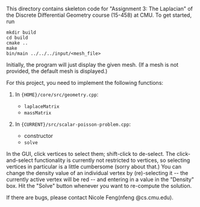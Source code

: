 This directory contains skeleton code for "Assignment 3: The Laplacian" of the Discrete Differential Geometry course (15-458) at CMU. To get started, run

```
mkdir build
cd build
cmake ..
make
bin/main ../../../input/<mesh_file>
```

Initially, the program will just display the given mesh. (If a mesh is not 
provided, the default mesh is displayed.) 

For this project, you need to implement the following functions:
1. In `{HOME}/core/src/geometry.cpp`:

	* `laplaceMatrix`
	* `massMatrix`

2. In `{CURRENT}/src/scalar-poisson-problem.cpp`:

	* constructor
	* `solve`

In the GUI, click vertices to select them; shift-click to de-select. 
The  click-and-select functionality is currently not restricted to vertices, so 
selecting vertices in particular is a little cumbersome (sorry about that.)
You can change the density value of an individual vertex by (re)-selecting it -- 
the currently active vertex will be red -- and entering in a value in the 
"Density" box. Hit the "Solve" button whenever you want to re-compute the solution.

If there are bugs, please contact Nicole Feng(nfeng @cs.cmu.edu).
